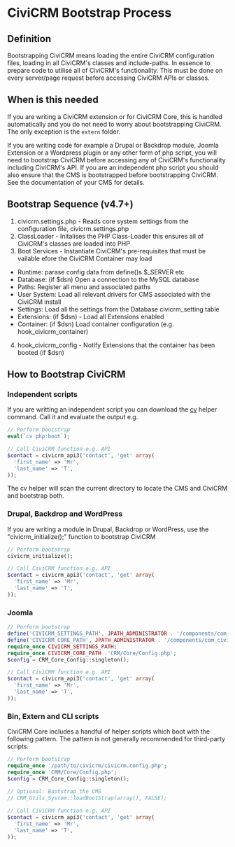 # CiviCRM Bootstrap Process

## Definition

Bootstrapping CiviCRM means loading the entire CiviCRM configuration files, loading in all CiviCRM's classes and include-paths. In essence to prepare code to utilise all of CiviCRM's functionality. This must be done on every server/page request before accessing CiviCRM APIs or classes.

## When is this needed

If you are writing a CiviCRM extension or for CiviCRM Core, this is handled automatically and you do not need to worry about bootstrapping CiviCRM. The only exception is the `extern` folder.

If you are writing code for example a Drupal or Backdrop module, Joomla Extension or a Wordpress plugin or any other form of php script, you will need to bootstrap CiviCRM before accessing any of CiviCRM's functionality including CiviCRM's API. If you are an independent php script you should also ensure that the CMS is bootstrapped before bootstrapping CiviCRM. See the documentation of your CMS for details.

## Bootstrap Sequence (v4.7+)

1. civicrm.settings.php - Reads core system settings from the configuration file, civicrm.settings.php
1. ClassLoader - Initalises the PHP Class-Loader this ensures all of CiviCRM's classes are loaded into PHP
1. Boot Services - Instantiate CiviCRM's pre-requisites that must be vailable efore the CiviCRM Container may load
  - Runtime: parase config data from define()s $_SERVER etc
  - Database: (if $dsn) Open a connection to the MySQL database
  - Paths: Register all menu and associated paths
  - User System: Load all relevant drivers for CMS associated with the CiviCRM install
  - Settings: Load all the settings from the Database civicrm_setting table
  - Extensions: (if $dsn) - Load all Extensions enabled
  - Container: (if $dsn) Load container configuration (e.g. hook_civicrm_container)
4. hook_civicrm_config - Notify Extensions that the container has been booted (if $dsn)

## How to Bootstrap CiviCRM

### Independent scripts

If you are writting an independent script you can download the [cv](https://github.com/civicrm/cv) helper command. Call it and evaluate the output e.g.

```php
// Perform bootstrap
eval(`cv php:boot`);

// Call CiviCRM function e.g. API
$contact = civicrm_api3('contact', 'get' array(
  'first_name' => 'Mr',
  'last_name' => 'T',
));
```
The cv helper will scan the current directory to locate the CMS and CiviCRM and bootstrap both. 

### Drupal, Backdrop and WordPress

If you are writing a module in Drupal, Backdrop or WordPress, use the "civicrm_initialize();" function to bootstrap CiviCRM

```php
// Perform bootstrap
civicrm_initialize();

// Call CiviCRM function e.g. API
$contact = civicrm_api3('contact', 'get' array(
  'first_name' => 'Mr',
  'last_name' => 'T',
));
```

### Joomla

```php
// Perform bootstrap
define('CIVICRM_SETTINGS_PATH', JPATH_ADMINISTRATOR . '/components/com_civicrm/civicrm.settings.php');
define('CIVICRM_CORE_PATH', JPATH_ADMINISTRATOR . '/components/com_civicrm/civicrm/');
require_once CIVICRM_SETTINGS_PATH;
require_once CIVICRM_CORE_PATH .'CRM/Core/Config.php';
$config = CRM_Core_Config::singleton();

// Call CiviCRM function e.g. API
$contact = civicrm_api3('contact', 'get' array(
  'first_name' => 'Mr',
  'last_name' => 'T',
));
```

### Bin, Extern and CLI scripts

CiviCRM Core includes a handful of helper scripts which boot with the following pattern. The pattern is not generally recommended for third-party scripts.

```php
// Perform bootstrap
require_once '/path/to/civicrm/civicrm.config.php';
require_once 'CRM/Core/Config.php';
$config = CRM_Core_Config::singleton();
 
// Optional: Bootstrap the CMS
// CRM_Utils_System::loadBootStrap(array(), FALSE);

// Call CiviCRM function e.g. API
$contact = civicrm_api3('contact', 'get' array(
  'first_name' => 'Mr',
  'last_name' => 'T',
));
```
